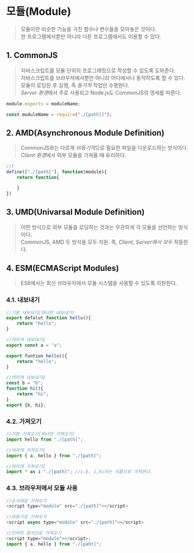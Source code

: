# 모듈(Module)

> 모듈이란 비슷한 기능을 가진 함수나 변수들을 모아놓은 것이다.  
> 한 프로그램에서뿐만 아니라 다른 프로그램에서도 이용할 수 있다.

## 1. CommonJS

> 자바스크립트를 모듈 단위의 프로그래밍으로 작성할 수 있도록 도와준다.  
> 자바스크립트를 브라우저에서뿐만 아니라 어디에서나 동작하도록 할 수 있다.  
> 모듈이 로딩된 후 실행, 즉 _동기적_ 작업만 수행한다.  
> *Server 환경*에서 주로 사용되고 Node.js도 CommonJS의 명세를 따른다.

```javascript
module.exports = moduleName;

const moduleName = require("./[path]]");
```

## 2. AMD(Asynchronous Module Definition)

> CommonJS와는 다르게 *비동기적*으로 필요한 파일을 다운로드하는 방식이다.  
> *Client 환경*에서 외부 모듈을 가져올 때 유리하다.

```javascript
//❗
define(["./[path]"], function(module){
    return function{

    }
})
```

## 3. UMD(Univarsal Module Definition)

> 어떤 방식으로 외부 모듈을 로딩하는 것과는 무관하게 각 모듈을 선언하는 방식이다.  
> CommonJS, AMD 두 방식을 모두 지원. 즉, _Client, Server에서 모두_ 작동한다.

## 4. ESM(ECMAScript Modules)

> ES6에서는 최신 브라우저에서 모듈 시스템을 사용할 수 있도록 지원한다.

### 4.1. 내보내기

```javascript
//기본 내보내기(하나만 내보내기)
export defalut function hello(){
    return "hello";
}
```

```javascript
//여러개 내보내기1
export const a = "a";

export funtion hello(){
    return "hello";
}

//여러개 내보내기2
const b = "b";
function hi(){
    return "hi";
}
export {b, hi};
```

### 4.2. 가져오기

```javascript
//기본 가져오기(하나만 가져오기)
import hello from "./[path]";
```

```javascript
//여러개 가져오기1
import { a, hello } from "./[path]";

//여러개 가져오기2
import * as i "./[path]"; //i.b, i,hi라는 이름으로 가져온다.
```

### 4.3. 브라우저에서 모듈 사용

```javascript
//순서대로 가져오기
<script type="module" src="./[path]"></script>
```

```javascript
//비동기로 가져오기
<script async type="module" src="./[path]"></script>
```

```javascript
//인라인 형식으로 가져오기
<script type="module"></script>;
import { a, hello } from "./[paht]";
```
